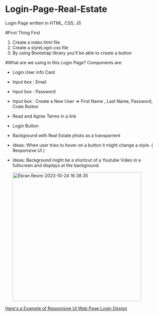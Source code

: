 # Login-Page-Real-Estate
Login Page written in HTML, CSS, JS

#First Thing First
1. Create a index.html file
2. Create a styleLogin.css file
3. By using Bootstrap library you'll be able to create a button

#What are we using in this Login Page? 
Components are: 
- Login User info Card
- Input box : Email
- Input box : Password
- Input box : Create a New User => First Name , Last Name, Password, Crate Button
- Read and Agree Terms in a link 
- Login Button
- Background with Real Estate photo as a transparrent
- Ideas: When user tries to hover on a button it might change a style. ( Responsive UI )
- Ideas: Background might be a shortcut of a Youtube Video in a fullscreen and displays at the background. 

  <img width="414" alt="Ekran Resmi 2023-10-24 16 38 35" src="https://github.com/https-github-com-celine1deepwork/Login-Page-Real-Estate/assets/69770393/d80b64ed-b787-43b7-8182-de69a75f3c38">
 <a href="https://www.youtube.com/watch?v=o4Dd55eNjY8"> Here's a Example of Responsive UI Web Page Login Design </a>

